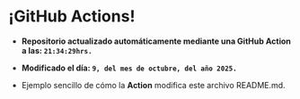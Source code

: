 # ¡GitHub Actions!
* **Repositorio actualizado automáticamente mediante una GitHub Action a las: `21:34:29hrs.`**
* **Modificado el día: `9, del mes de octubre, del año 2025.`**

* Ejemplo sencillo de cómo la **Action** modifica este archivo README.md.
